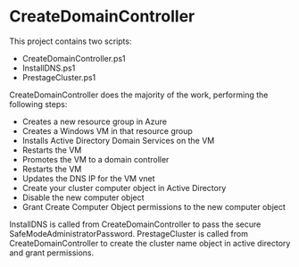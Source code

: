 # CreateDomainController
This project contains two scripts:
- CreateDomainController.ps1
- InstallDNS.ps1
- PrestageCluster.ps1

CreateDomainController does the majority of the work, performing the following steps:
- Creates a new resource group in Azure
- Creates a Windows VM in that resource group
- Installs Active Directory Domain Services on the VM
- Restarts the VM
- Promotes the VM to a domain controller
- Restarts the VM
- Updates the DNS IP for the VM vnet
- Create your cluster computer object in Active Directory
- Disable the new computer object
- Grant Create Computer Object permissions to the new computer object

InstallDNS is called from CreateDomainController to pass the secure SafeModeAdministratorPassword.
PrestageCluster is called from CreateDomainController to create the cluster name object in active directory and grant permissions.

